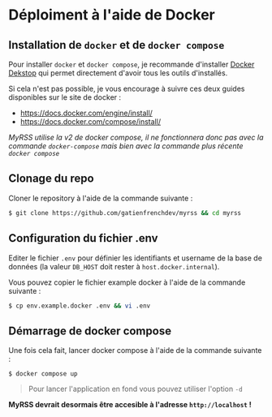 # Déploiment à l'aide de Docker

## Installation de `docker` et de `docker compose`
Pour installer `docker` et `docker compose`, je recommande d'installer [Docker Dekstop](https://www.docker.com/products/docker-desktop/) qui permet directement d'avoir tous les outils d'installés.

Si cela n'est pas possible, je vous encourage à suivre ces deux guides disponibles sur le site de docker :

- https://docs.docker.com/engine/install/
- https://docs.docker.com/compose/install/

_MyRSS utilise la v2 de docker compose, il ne fonctionnera donc pas avec la commande `docker-compose` mais bien avec la commande plus récente `docker compose`_

## Clonage du repo
Cloner le repository à l'aide de la commande suivante :
```bash
$ git clone https://github.com/gatienfrenchdev/myrss && cd myrss
```

## Configuration du fichier .env

Editer le fichier `.env` pour définier les identifiants et username de la base de données (la valeur `DB_HOST` doit rester à `host.docker.internal`).

Vous pouvez copier le fichier example docker à l'aide de la commande suivante :
```bash
$ cp env.example.docker .env && vi .env
```

## Démarrage de docker compose
Une fois cela fait, lancer docker compose à l'aide de la commande suivante :
```
$ docker compose up
```
> Pour lancer l'application en fond vous pouvez utiliser l'option `-d`

**MyRSS devrait desormais être accesible à l'adresse `http://localhost` !**
